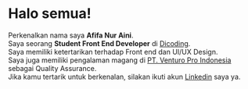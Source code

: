 # Halo semua! 

Perkenalkan nama saya **Afifa Nur Aini**.\
Saya seorang **Student Front End Developer** di [Dicoding](https://www.dicoding.com/).\
Saya memiliki ketertarikan terhadap Front end dan UI/UX Design.\
Saya juga memiliki pengalaman magang di [PT. Venturo Pro Indonesia](https://drive.google.com/file/d/1e2L3gXFyjIr3J3Irl7B9TyxqNXQgCfrk/view?usp=sharing) sebagai Quality Assurance.\
Jika kamu tertarik untuk berkenalan, silakan ikuti akun [Linkedin](www.linkedin.com/in/afifa2408) saya ya.
